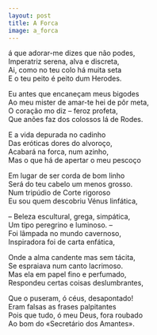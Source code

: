 ```yaml
---
layout: post
title: A Forca
image: a_forca
---
```

<span class="caps" alt="J"></span>á que adorar-me dizes que não podes,  
Imperatriz serena, alva e discreta,  
Ai, como no teu colo há muita seta  
E o teu peito é peito dum Herodes.  

Eu antes que encaneçam meus bigodes  
Ao meu mister de amar-te hei de pôr meta,  
O coração mo diz – feroz profeta,  
Que anões faz dos colossos lá de Rodes.  

E a vida depurada no cadinho  
Das eróticas dores do alvoroço,  
Acabará na forca, num azinho,  
Mas o que há de apertar o meu pescoço  

Em lugar de ser corda de bom linho  
Será do teu cabelo um menos grosso.  
Num tripúdio de Corte rigoroso  
Eu sou quem descobriu Vénus linfática,  

– Beleza escultural, grega, simpática,  
Um tipo peregrino e luminoso. –  
Foi lâmpada no mundo cavernoso,  
Inspiradora foi de carta enfática,  

Onde a alma candente mas sem tácita,  
Se espraiava num canto lacrimoso.  
Mas ela em papel fino e perfumado,  
Respondeu certas coisas deslumbrantes,  

Que o puseram, ó céus, desapontado!  
Eram falsas as frases palpitantes  
Pois que tudo, ó meu Deus, fora roubado  
Ao bom do «Secretário dos Amantes».  